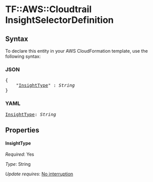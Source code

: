# TF::AWS::Cloudtrail InsightSelectorDefinition

## Syntax

To declare this entity in your AWS CloudFormation template, use the following syntax:

### JSON

<pre>
{
    "<a href="#insighttype" title="InsightType">InsightType</a>" : <i>String</i>
}
</pre>

### YAML

<pre>
<a href="#insighttype" title="InsightType">InsightType</a>: <i>String</i>
</pre>

## Properties

#### InsightType

_Required_: Yes

_Type_: String

_Update requires_: [No interruption](https://docs.aws.amazon.com/AWSCloudFormation/latest/UserGuide/using-cfn-updating-stacks-update-behaviors.html#update-no-interrupt)

